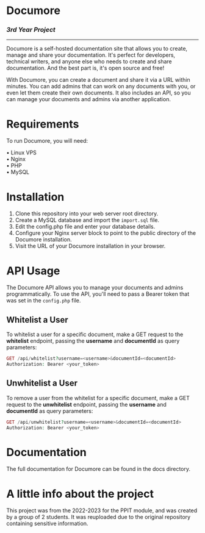 # Documore

### _3rd Year Project_

---

Documore is a self-hosted documentation site that allows you to create, manage and share your documentation. It's perfect for developers, technical writers, and anyone else who needs to create and share documentation. And the best part is, it's open source and free!

With Documore, you can create a document and share it via a URL within minutes. You can add admins that can work on any documents with you, or even let them create their own documents. It also includes an API, so you can manage your documents and admins via another application.

# Requirements

To run Documore, you will need:

• Linux VPS \
• Nginx \
• PHP \
• MySQL

# Installation

1. Clone this repository into your web server root directory.
2. Create a MySQL database and import the `import.sql` file.
3. Edit the config.php file and enter your database details.
4. Configure your Nginx server block to point to the public directory of the Documore installation.
5. Visit the URL of your Documore installation in your browser.

# API Usage

The Documore API allows you to manage your documents and admins programmatically. To use the API, you'll need to pass a Bearer token that was set in the `config.php` file.

## Whitelist a User

To whitelist a user for a specific document, make a GET request to the **whitelist** endpoint, passing the **username** and **documentId** as query parameters:

```php
GET /api/whitelist?username=<username>&documentId=<documentId>
Authorization: Bearer <your_token>
```

## Unwhitelist a User

To remove a user from the whitelist for a specific document, make a GET request to the **unwhitelist** endpoint, passing the **username** and **documentId** as query parameters:

```php
GET /api/unwhitelist?username=<username>&documentId=<documentId>
Authorization: Bearer <your_token>
```

# Documentation

The full documentation for Documore can be found in the docs directory.

# A little info about the project

This project was from the 2022-2023 for the PPIT module, and was created by a group of 2 students. It was reuploaded due to the original repository containing sensitive information.

